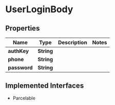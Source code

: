 

# UserLoginBody


## Properties

Name | Type | Description | Notes
------------ | ------------- | ------------- | -------------
**authKey** | **String** |  | 
**phone** | **String** |  | 
**password** | **String** |  | 


## Implemented Interfaces

* Parcelable


